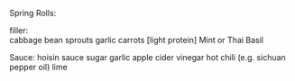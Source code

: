 Spring Rolls:

filler:       
  cabbage
  bean sprouts
  garlic
  carrots
  [light protein]
  Mint or Thai Basil 
  

Sauce:
  hoisin sauce
  sugar
  garlic
  apple cider vinegar
  hot chili (e.g. sichuan pepper oil)
  lime

